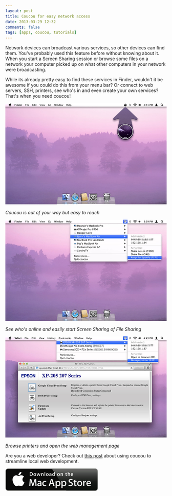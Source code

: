 ```yaml
---
layout: post
title: Coucou for easy network access
date: 2013-03-29 12:32
comments: false
tags: [apps, coucou, tutorials]
---
```


Network devices can broadcast various services, so other devices can find them. You've probably used this feature before without knowing about it. When you start a Screen Sharing session or browse some files on a network your computer picked up on what other computers in your network were broadcasting.

While its already pretty easy to find these services in Finder, wouldn't it be awesome if you could do this from your menu bar? Or connect to web servers, SSH, printers, see who's in and even create your own services? That's when you need coucou!

![Coucou sits in your menu bar](/assets/img/old/apps/coucou/screenshots/coucou-indicator.jpg)

*Coucou is out of your way but easy to reach*

<!-- more -->

![See who's online](/assets/img/old/apps/coucou/screenshots/coucou-menubar.jpg)

*See who's online and easily start Screen Sharing of File Sharing*

![Browse printers](/assets/img/old/apps/coucou/screenshots/coucou-printer.jpg)

*Browse printers and open the web management page*

Are you a web developer? Check out [this post](/blog/2013/03/29/coucou-for-web-developers) about using coucou to streamline local web development.

[![Available on the Mac App Store](/assets/img/old/MacAppStore_download.png)](https://itunes.apple.com/app/coucou/id620436774)
